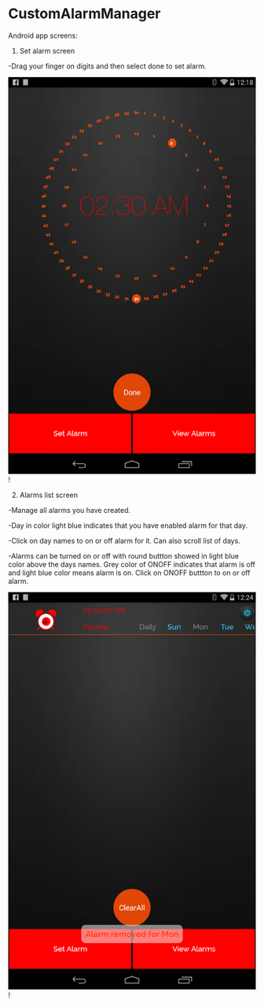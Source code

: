 CustomAlarmManager
==================

Android app screens:

1. Set alarm screen

  -Drag your finger on digits and then select done to set alarm.
 
![](https://github.com/SwapnilChaudhari/CustomAlarmManager/blob/master/set_alarm_1.png)!

2. Alarms list screen 

  -Manage all alarms you have created.

  -Day in color light blue indicates that you have enabled alarm for that day.

  -Click on day names to on or off alarm for it. Can also scroll list of days.
  
  -Alarms can be turned on or off with round  buttton showed in light blue color above the days names. Grey color of ONOFF indicates that alarm    is off and light blue color means alarm is on. Click on ONOFF buttton to on or off alarm.

![](https://github.com/SwapnilChaudhari/CustomAlarmManager/blob/master/alarm_list_1.png)!
